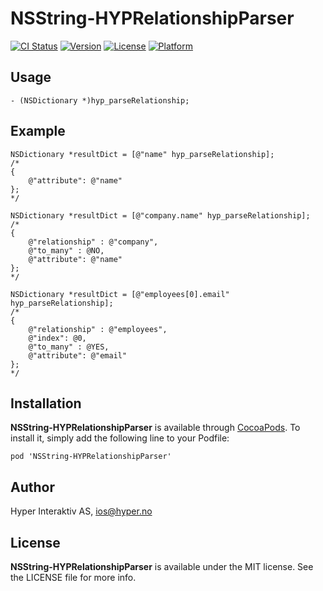 # NSString-HYPRelationshipParser

[![CI Status](http://img.shields.io/travis/hyperoslo/NSString-HYPRelationshipParser.svg?style=flat)](https://travis-ci.org/hyperoslo/NSString-HYPRelationshipParser)
[![Version](https://img.shields.io/cocoapods/v/NSString-HYPRelationshipParser.svg?style=flat)](http://cocoadocs.org/docsets/NSString-HYPRelationshipParser)
[![License](https://img.shields.io/cocoapods/l/NSString-HYPRelationshipParser.svg?style=flat)](http://cocoadocs.org/docsets/NSString-HYPRelationshipParser)
[![Platform](https://img.shields.io/cocoapods/p/NSString-HYPRelationshipParser.svg?style=flat)](http://cocoadocs.org/docsets/NSString-HYPRelationshipParser)

## Usage

```objc
- (NSDictionary *)hyp_parseRelationship;
```

## Example

```objc
NSDictionary *resultDict = [@"name" hyp_parseRelationship];
/*
{
    @"attribute": @"name"
};
*/

NSDictionary *resultDict = [@"company.name" hyp_parseRelationship];
/*
{
    @"relationship" : @"company",
    @"to_many" : @NO,
    @"attribute": @"name"
};
*/

NSDictionary *resultDict = [@"employees[0].email" hyp_parseRelationship];
/*
{
    @"relationship" : @"employees",
    @"index": @0,
    @"to_many" : @YES,
    @"attribute": @"email"
};
*/
```

## Installation

**NSString-HYPRelationshipParser** is available through [CocoaPods](http://cocoapods.org). To install
it, simply add the following line to your Podfile:

`pod 'NSString-HYPRelationshipParser'`

## Author

Hyper Interaktiv AS, ios@hyper.no

## License

**NSString-HYPRelationshipParser** is available under the MIT license. See the LICENSE file for more info.
